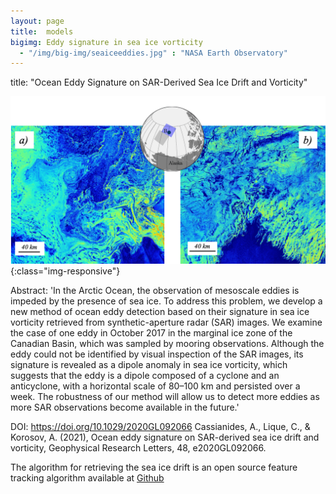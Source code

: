 ```yaml
---
layout: page
title:  models
bigimg: Eddy signature in sea ice vorticity
  - "/img/big-img/seaiceeddies.jpg" : "NASA Earth Observatory"
---
```

title: "Ocean Eddy Signature on SAR-Derived Sea Ice Drift and Vorticity"

![](/img/big-img/figure1GRL.png){:class="img-responsive"}

Abstract: 'In the Arctic Ocean, the observation of mesoscale eddies is impeded by the presence of sea ice. To address this problem, we develop a new method of ocean eddy detection based on their signature in sea ice vorticity retrieved from synthetic-aperture radar (SAR) images. We examine the case of one eddy in October 2017 in the marginal ice zone of the Canadian Basin, which was sampled by mooring observations. Although the eddy could not be identified by visual inspection of the SAR images, its signature is revealed as a dipole anomaly in sea ice vorticity, which suggests that the eddy is a dipole composed of a cyclone and an anticyclone, with a horizontal scale of 80–100 km and persisted over a week. The robustness of our method will allow us to detect more eddies as more SAR observations become available in the future.'

DOI: https://doi.org/10.1029/2020GL092066
Cassianides, A., Lique, C., & Korosov, A. (2021), Ocean eddy signature on SAR-derived sea ice drift and vorticity, Geophysical Research Letters, 48, e2020GL092066.

The algorithm for retrieving the sea ice drift is an open source feature tracking algorithm available at [Github](https://github.com/nansencenter/sea_ice_drift/tree/v0.3)

